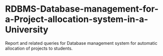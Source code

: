 # RDBMS-Database-management-for-a-Project-allocation-system-in-a-University
Report and related queries for Database management system for automatic allocation of projects to students.

